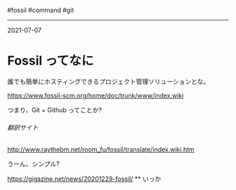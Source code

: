 #fossil #command #git

---
2021-07-07

# Fossil ってなに

誰でも簡単にホスティングできるプロジェクト管理ソリューションとな。

https://www.fossil-scm.org/home/doc/trunk/www/index.wiki

つまり、Git + Github ってことか?


###### 翻訳サイト

http://www.raythebm.net/room_fu/fossil/translate/index.wiki.htm


うーん、シンプル? 

https://gigazine.net/news/20201229-fossil/
**
いっか
